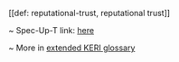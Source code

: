 [[def: reputational-trust, reputational trust]]

~ Spec-Up-T link: <a href='https://weboftrust.github.io/WOT-terms/docs/glossary/reputational-trust'>here</a>

~ More in <a href="https://weboftrust.github.io/WOT-terms/docs/glossary/reputational-trust">extended KERI glossary</a>
